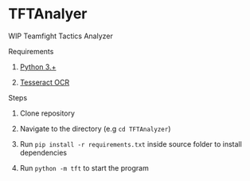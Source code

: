 # TFTAnalyer

WIP Teamfight Tactics Analyzer

Requirements

1. [Python 3.+](https://www.python.org/downloads/windows/) 

2. [Tesseract OCR](https://github.com/UB-Mannheim/tesseract/wiki) 

Steps

1. Clone repository

2. Navigate to the directory (e.g `cd TFTAnalyzer`)

3. Run `pip install -r requirements.txt` inside source folder to install dependencies

4. Run `python -m tft` to start the program
